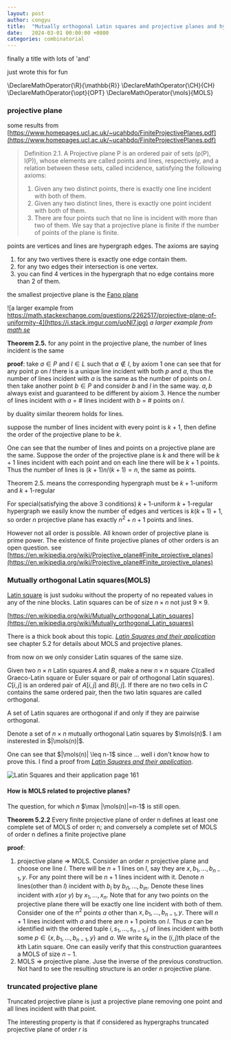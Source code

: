 ```yaml
---
layout: post
author: congyu
title:  "Mutually orthogonal Latin squares and projective planes and hypergraphs and matching and base packing"
date:   2024-03-01 00:00:00 +0800
categories: combinatorial
---
```

finally a title with lots of 'and'

just wrote this for fun


\DeclareMathOperator{\R}{\mathbb{R}}
\DeclareMathOperator{\CH}{CH}
\DeclareMathOperator{\opt}{OPT}
\DeclareMathOperator{\mols}{MOLS}


### projective plane

some results from [https://www.homepages.ucl.ac.uk/~ucahbdo/FiniteProjectivePlanes.pdf](https://www.homepages.ucl.ac.uk/~ucahbdo/FiniteProjectivePlanes.pdf)

> Definition 2.1. A Projective plane P is an ordered pair of sets (p(P), l(P)), whose elements are
> called points and lines, respectively, and a relation between these sets, called incidence,
> satisfying the following axioms:
> 
> 1. Given any two distinct points, there is exactly one line incident with both of them.
> 2. Given any two distinct lines, there is exactly one point incident with both of them.
> 3. There are four points such that no line is incident with more than two of them.
> We say that a projective plane is finite if the number of points of the plane is finite.

points are vertices and lines are hypergraph edges. The axioms are saying

1. for any two vertives there is exactly one edge contain them.
2. for any two edges their intersection is one vertex.
3. you can find 4 vertices in the hypergraph that no edge contains more than 2 of them.


the smallest projective plane is the [Fano plane](https://en.wikipedia.org/wiki/Fano_plane)

![a larger example from https://math.stackexchange.com/questions/2262517/projective-plane-of-uniformity-4](https://i.stack.imgur.com/uoNl7.jpg)
*a larger example from [math se](https://math.stackexchange.com/questions/2262517/projective-plane-of-uniformity-4)*

**Theorem 2.5.** for any point in the projective plane, the number of lines incident is the same

**proof**: take $a\in P$ and $l\in L$ such that $a\not\in l$, by axiom 1 one can see that for any point $p$ on $l$ there is a unique line incident with both $p$ and $a$, thus the number of lines incident with $a$ is the same as the number of points on $l$. then take another point $b\in P$ and consider $b$ and $l$ in the same way. $a,b$ always exist and guaranteed to be different by aixiom 3. Hence the number of lines incident with $a$ = # lines incident with $b$ = # points on $l$.

by duality similar theorem holds for lines.

suppose the number of lines incident with every point is $k+1$, then define the order of the projective plane to be $k$.

One can see that the number of lines and points on a projective plane are the same. Suppose the order of the projective plane is $k$ and there will be $k+1$ lines incident with each point and on each line there will be $k+1$ points. Thus the number of lines is $(k+1)n/(k+1)=n$, the same as points.


Theorem 2.5. means the corresponding hypergraph must be $k+1$-uniform and $k+1$-regular

For special(satisfying the above 3 conditions) $k+1$-uniform $k+1$-regular hypergraph we easily know the number of edges and vertices is $k(k+1)+1$, so order $n$ projective plane has exactly $n^2+n+1$ points and lines.

However not all order is possible. All known order of projective plane is prime power. The existence of finite projective planes of other orders is an open question. see [https://en.wikipedia.org/wiki/Projective_plane#Finite_projective_planes](https://en.wikipedia.org/wiki/Projective_plane#Finite_projective_planes)


### Mutually orthogonal Latin squares(MOLS)

[Latin square](https://en.wikipedia.org/wiki/Latin_square) is just sudoku without the property of no repeated values in any of the nine blocks. Latin squares can be of size $n\times n$ not just $9\times 9$.

[https://en.wikipedia.org/wiki/Mutually_orthogonal_Latin_squares](https://en.wikipedia.org/wiki/Mutually_orthogonal_Latin_squares)

There is a thick book about this topic. [*Latin Squares and their application*](http://ndl.ethernet.edu.et/bitstream/123456789/77164/1/2.pdf) see chapter 5.2 for details about MOLS and projective planes.

from now on we only consider Latin squares of the same size.

Given two $n\times n$ Latin squares $A$ and $B$, make a new $n\times n$ square $C$(called Graeco-Latin square or Euler square or pair of orthogonal Latin squares). $C[i,j]$ is an ordered pair of $A[i,j]$ and $B[i,j]$. If there are no two cells in $C$ contains the same ordered pair, then the two latin squares are called orthogonal.

A set of Latin squares are orthogonal if and only if they are pairwise orthogonal.

Denote a set of $n\times n$ mutually orthogonal Latin squares by $\mols(n)$. I am insterested in $|\mols(n)|$.

One can see that $|\mols(n)| \leq n-1$ since ... well i don't know how to prove this. I find a proof from [*Latin Squares and their application*](http://ndl.ethernet.edu.et/bitstream/123456789/77164/1/2.pdf).

![*Latin Squares and their application* page 161]({{url}}/assets/image/MOLS/theorem512.png)


#### How is MOLS related to projective planes?

The question, for which $n$ $\max |\mols(n)|=n-1$ is still open.

**Theorem 5.2.2** Every finite projective plane of order n defines at least one complete set of MOLS of order n; and conversely a complete set of MOLS of order n defines a finite projective plane

**proof**: 

1. projective plane => MOLS. Consider an order $n$ projective plane and choose one line $l$. There will be $n+1$ lines on $l$, say they are $x,b_1,...,b_{n-1},y$. For any point there will be $n+1$ lines incident with it. Denote $n$ lines(other than $l$) incident with $b_i$ by $b_{i1},...,b_{in}$. Denote these lines incident with $x$(or $y$) by $x_1,...,x_n$. Note that for any two points on the projective plane there will be exactly one line incident with both of them. Consider one of the $n^2$ points $a$ other than $x,b_1,...,b_{n-1},y$. There will $n+1$ lines incident with $a$ and there are $n+1$ points on $l$. Thus $a$ can be identified with the ordered tuple $i,s_1,...,s_{n-1},j$ of lines incident with both some $p\in \{x,b_1,...,b_{n-1},y\}$ and $a$. We write $s_k$ in the $(i,j)$th place of the $k$th Latin square. One can easily verify that this construction guarantees a MOLS of size $n-1$.
2. MOLS => projective plane. Juse the inverse of the previous construction. Not hard to see the resulting structure is an order $n$ projective plane.

### truncated projective plane

Truncated projective plane is just a projective plane removing one point and all lines incident with that point.

The interesting property is that if considered as hypergraphs truncated projective plane of order $r$ is 